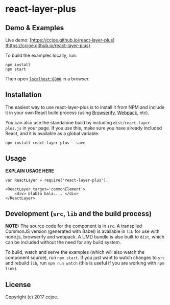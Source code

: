 # react-layer-plus

## Demo & Examples

Live demo: [https://ccjoe.github.io/react-layer-plus](https://ccjoe.github.io/react-layer-plus)

To build the examples locally, run:

```
npm install
npm start
```

Then open [`localhost:8800`](http://localhost:8800) in a browser.


## Installation

The easiest way to use react-layer-plus is to install it from NPM and include it in your own React build process (using [Browserify](http://browserify.org), [Webpack](http://webpack.github.io/), etc).

You can also use the standalone build by including `dist/react-layer-plus.js` in your page. If you use this, make sure you have already included React, and it is available as a global variable.

```
npm install react-layer-plus --save
```

## Usage

__EXPLAIN USAGE HERE__

```
var ReactLayer = require('react-layer-plus');

<ReactLayer target='commonElement'>
    <div> blabla bala.... </div>
</ReactLayer>
```

## Development (`src`, `lib` and the build process)

**NOTE:** The source code for the component is in `src`. A transpiled CommonJS version (generated with Babel) is available in `lib` for use with node.js, browserify and webpack. A UMD bundle is also built to `dist`, which can be included without the need for any build system.

To build, watch and serve the examples (which will also watch the component source), run `npm start`. If you just want to watch changes to `src` and rebuild `lib`, run `npm run watch` (this is useful if you are working with `npm link`).

## License


Copyright (c) 2017 ccjoe.
